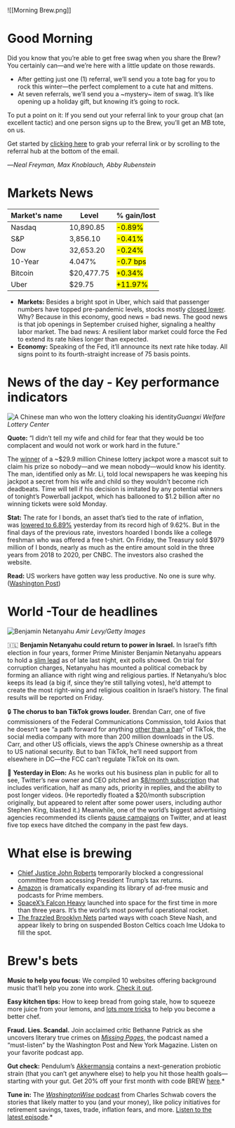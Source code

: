 ![[Morning Brew.png]]
# Good Morning
Did you know that you’re able to get free swag when you share the Brew? You certainly can—and we’re here with a little update on those rewards.

-   After getting just one (1) referral, we’ll send you a tote bag for you to rock this winter—the perfect complement to a cute hat and mittens.
-   At seven referrals, we’ll send you a ~mystery~ item of swag. It’s like opening up a holiday gift, but knowing it’s going to rock.

To put a point on it: If you send out your referral link to your group chat (an excellent tactic) and one person signs up to the Brew, you’ll get an MB tote, on us.

Get started by [clicking here](https://link.morningbrew.com/click/29562510.3504409/aHR0cHM6Ly93d3cubW9ybmluZ2JyZXcuY29tL2RhaWx5L3JlZmVyLWEtZnJpZW5kP2FjY2Vzc190b2tlbj10YVpodTh0OUt5R0duVnlHd2h6NW1qZzMmbWlkPTIzMGRmNzAyNDdkOTY2NmQwMzQwOTgwOWNlNTE2NGRk/6360d8c913646a717506c2efBd1350316) to grab your referral link or by scrolling to the referral hub at the bottom of the email.

—_Neal Freyman, Max Knoblauch, Abby Rubenstein_
# Markets News
| Market's name | Level      | % gain/lost                 |
| ------------- | ---------- | --------------------------- |
| Nasdaq        | 10,890.85  | <mark class="hltr-red">-0.89%</mark> |
| S&P           | 3,856.10   | <mark class="hltr-red">-0.41%</mark> |
| Dow           | 32,653.20  | <mark class="hltr-red">-0.24%</mark> |
| 10-Year       | 4.047%     | <mark class="hltr-red">-0.7 bps</mark> |
| Bitcoin       | $20,477.75 | <mark class="hltr-green">+0.34%</mark> |
| Uber          | $29.75     | <mark class="hltr-green">+11.97%</mark> |
-   **Markets:** Besides a bright spot in Uber, which said that passenger numbers have topped pre-pandemic levels, stocks mostly [closed lower](https://link.morningbrew.com/click/29562510.3504409/aHR0cHM6Ly93d3cuY25iYy5jb20vMjAyMi8xMC8zMS9zdG9jay1mdXR1cmVzLWZsYXQtYXMtaW5kZXhlcy1leGl0LXdpbm5pbmctbW9udGgtYW5kLWludmVzdG9ycy1sb29rLXRvLWZlZC1tZWV0aW5nLmh0bWw/6360d8c913646a717506c2efB177724ec). Why? Because in this economy, good news = bad news. The good news is that job openings in September cruised higher, signaling a healthy labor market. The bad news: A resilient labor market could force the Fed to extend its rate hikes longer than expected.
-   **Economy:** Speaking of the Fed, it’ll announce its next rate hike today. All signs point to its fourth-straight increase of 75 basis points.
# News of the day - Key performance indicators
![A Chinese man who won the lottery cloaking his identity](https://ci6.googleusercontent.com/proxy/1ZialKfztoon8t9JPuimvTIr1cgevnSZy14FtwIuqbViMfPGg4BNfcP46__9o0QpxCP2JUmiw-SEvoygSDdVw-VOfCM6UhHlw7bhIy9otBp418CFFjv9FUwbPpMU_4oQ-3USq8G-lSbXQqJjeo1VTo9HW9VzbiLxz-6WTK5-I1sIKqCmdHjFraczAnep_YDA=s0-d-e1-ft#https://cdn.sanity.io/images/bl383u0v/production/04a021a464fc277f9efe69259d8cb80ea56dc8ce-1080x720.png?w=670&q=70&auto=format)_Guangxi Welfare Lottery Center_

**Quote:** “I didn’t tell my wife and child for fear that they would be too complacent and would not work or work hard in the future.”

The [winner](https://link.morningbrew.com/click/29562510.3504409/aHR0cHM6Ly93d3cuYmxvb21iZXJnLmNvbS9uZXdzL2FydGljbGVzLzIwMjItMTEtMDEvbG90dGVyeS13aW5uZXItY29uY2VhbHMtMzAtbWlsbGlvbi1qYWNrcG90LWZyb20td2lmZS1jaGlsZD9zcmVmPUtrUHpwWnZ6/6360d8c913646a717506c2efB7a491744) of a ~$29.9 million Chinese lottery jackpot wore a mascot suit to claim his prize so nobody—and we mean nobody—would know his identity. The man, identified only as Mr. Li, told local newspapers he was keeping his jackpot a secret from his wife and child so they wouldn’t become rich deadbeats. Time will tell if his decision is imitated by any potential winners of tonight’s Powerball jackpot, which has ballooned to $1.2 billion after no winning tickets were sold Monday.

**Stat:** The rate for I bonds, an asset that’s tied to the rate of inflation, was [lowered to 6.89%](https://link.morningbrew.com/click/29562510.3504409/aHR0cHM6Ly93d3cuY25iYy5jb20vMjAyMi8xMS8wMS90cmVhc3VyeS1kZXBhcnRtZW50LXNvbGQtcmVjb3JkLXNlcmllcy1pLWJvbmRzLW9uLWZyaWRheS5odG1sP3V0bV9jYW1wYWlnbj1tYiZ1dG1fbWVkaXVtPW5ld3NsZXR0ZXImdXRtX3NvdXJjZT1tb3JuaW5nX2JyZXc/6360d8c913646a717506c2efBc4a65305) yesterday from its record high of 9.62%. But in the final days of the previous rate, investors hoarded I bonds like a college freshman who was offered a free t-shirt. On Friday, the Treasury sold $979 million of I bonds, nearly as much as the entire amount sold in the three years from 2018 to 2020, per CNBC. The investors also crashed the website.

**Read:** US workers have gotten way less productive. No one is sure why. ([Washington Post](https://link.morningbrew.com/click/29562510.3504409/aHR0cHM6Ly93YXBvLnN0LzNTVnB1Z3g_dXRtX2NhbXBhaWduPW1iJnV0bV9tZWRpdW09bmV3c2xldHRlciZ1dG1fc291cmNlPW1vcm5pbmdfYnJldw/6360d8c913646a717506c2efB420b09a6))
# World -Tour de headlines
![Benjamin Netanyahu](https://ci6.googleusercontent.com/proxy/-YBLoYAlAp4hzb59pt5IDpzMQSkDeMcdgCWL2YFLljw4U5cpDwFovDlv1UkJe10qlOF8YPnfymRyn5ugOAvqa3_OLQMqG7tygbBmnUFsRrB-aG_UmmHB6ZbdntSTsbnKea_GGvwP2RA8piYFt0YIUgP18JcgJlJFzjyNou4TtkC5X9WY8HleJM1rQUpMxu1fVw=s0-d-e1-ft#https://cdn.sanity.io/images/bl383u0v/production/c18182582ae4c92a89c6ba184debd236367fc297-4500x3000.jpg?w=670&q=70&auto=format)
_Amir Levy/Getty Images_

🇮🇱 **Benjamin Netanyahu could return to power in Israel.** In Israel’s fifth election in four years, former Prime Minister Benjamin Netanyahu appears to hold a [slim lead](https://link.morningbrew.com/click/29562510.3504409/aHR0cHM6Ly9hcG5ld3MuY29tL2FydGljbGUvbWlkZGxlLWVhc3QtaXNyYWVsLWJlbmphbWluLW5ldGFueWFodS1uYXRpb25hbC1lbGVjdGlvbnMtOWZmY2UyYzY4NmRiNWE4NjhhZTc4MWJjMTA0MTgwZjY_dXRtX3NvdXJjZT1ob21lcGFnZSZ1dG1fbWVkaXVtPVRvcE5ld3MmdXRtX2NhbXBhaWduPXBvc2l0aW9uXzAx/6360d8c913646a717506c2efB0144a9f7) as of late last night, exit polls showed. On trial for corruption charges, Netanyahu has mounted a political comeback by forming an alliance with right wing and religious parties. If Netanyahu’s bloc keeps its lead (a big if, since they’re still tallying votes), he’d attempt to create the most right-wing and religious coalition in Israel’s history. The final results will be reported on Friday.

🔒 **The chorus to ban TikTok grows louder.** Brendan Carr, one of five commissioners of the Federal Communications Commission, told Axios that he doesn’t see “a path forward for anything [other than a ban](https://link.morningbrew.com/click/29562510.3504409/aHR0cHM6Ly93d3cuYXhpb3MuY29tLzIwMjIvMTEvMDEvaW50ZXJ2aWV3LWZjYy1jb21taXNzaW9uZXItc2F5cy1nb3Zlcm5tZW50LXNob3VsZC1iYW4tdGlrdG9rP3V0bV9jYW1wYWlnbj1tYiZ1dG1fbWVkaXVtPW5ld3NsZXR0ZXImdXRtX3NvdXJjZT1tb3JuaW5nX2JyZXc/6360d8c913646a717506c2efB80df5002)” of TikTok, the social media company with more than 200 million downloads in the US. Carr, and other US officials, views the app’s Chinese ownership as a threat to US national security. But to ban TikTok, he’ll need support from elsewhere in DC—the FCC can’t regulate TikTok on its own.

🦆 **Yesterday in Elon:** As he works out his business plan in public for all to see, Twitter’s new owner and CEO pitched an [$8/month subscription](https://link.morningbrew.com/click/29562510.3504409/aHR0cHM6Ly90ZWNoY3J1bmNoLmNvbS8yMDIyLzExLzAxL2Vsb24tbXVzay1zYXlzLXR3aXR0ZXItYmx1ZS13aWxsLWNvc3QtOC1tb250aC13aXRoLXJlZ2lvbmFsLXByaWNpbmcvP3V0bV9jYW1wYWlnbj1tYiZ1dG1fbWVkaXVtPW5ld3NsZXR0ZXImdXRtX3NvdXJjZT1tb3JuaW5nX2JyZXc/6360d8c913646a717506c2efB63fda94c) that includes verification, half as many ads, priority in replies, and the ability to post longer videos. (He reportedly floated a $20/month subscription originally, but appeared to relent after some power users, including author Stephen King, blasted it.) Meanwhile, one of the world’s biggest advertising agencies recommended its clients [pause campaigns](https://link.morningbrew.com/click/29562510.3504409/aHR0cHM6Ly90d2l0dGVyLmNvbS9yeWFuYmFyd2ljay9zdGF0dXMvMTU4NzQzMDk0NDQ0ODg2NDI1OD9zPTQ2JnQ9SzBIRUMyWmozVTJDLXhQbWFYc3JaZw/6360d8c913646a717506c2efBcc2d3147) on Twitter, and at least five top execs have ditched the company in the past few days.
# What else is brewing
-   [Chief Justice John Roberts](https://link.morningbrew.com/click/29562510.3504409/aHR0cHM6Ly9hcG5ld3MuY29tL2FydGljbGUvdXMtc3VwcmVtZS1jb3VydC1kb25hbGQtdHJ1bXAtYnVzaW5lc3Mtam9obi1yb2JlcnRzLWNvbmdyZXNzLTFiMjI0MWIxZGRhZTNjOWJiYzdhZjI4ZjM3MmZlOGEwP3V0bV9zb3VyY2U9aG9tZXBhZ2UmdXRtX21lZGl1bT1Ub3BOZXdzJnV0bV9jYW1wYWlnbj1wb3NpdGlvbl8wMw/6360d8c913646a717506c2efB74f622f9) temporarily blocked a congressional committee from accessing President Trump’s tax returns.
-   [Amazon](https://link.morningbrew.com/click/29562510.3504409/aHR0cHM6Ly93d3cuY25iYy5jb20vMjAyMi8xMS8wMS9hbWF6b24tZXhwYW5kcy1hZC1mcmVlLW11c2ljLXBvZGNhc3RzLWZvci1wcmltZS1tZW1iZXJzLmh0bWw_dXRtX2NhbXBhaWduPW1iJnV0bV9tZWRpdW09bmV3c2xldHRlciZ1dG1fc291cmNlPW1vcm5pbmdfYnJldw/6360d8c913646a717506c2efB5d95aac4) is dramatically expanding its library of ad-free music and podcasts for Prime members.
-   [SpaceX’s Falcon Heavy](https://link.morningbrew.com/click/29562510.3504409/aHR0cHM6Ly93d3cuY25uLmNvbS8yMDIyLzExLzAxL2J1c2luZXNzL3NwYWNleC1mYWxjb24taGVhdnktbGF1bmNoLXVzc2YtNDQtc2NuL2luZGV4Lmh0bWw_dXRtX2NhbXBhaWduPW1iJnV0bV9tZWRpdW09bmV3c2xldHRlciZ1dG1fc291cmNlPW1vcm5pbmdfYnJldw/6360d8c913646a717506c2efB12072733) launched into space for the first time in more than three years. It’s the world’s most powerful operational rocket.
-   [The frazzled Brooklyn Nets](https://link.morningbrew.com/click/29562510.3504409/aHR0cHM6Ly93d3cuZXNwbi5jb20vbmJhL3N0b3J5L18vaWQvMzQ5MjUyMjAvc3RldmUtbmFzaC1icm9va2x5bi1uZXRzLWNvYWNoLWNoYW90aWMtdGVudXJlP3V0bV9jYW1wYWlnbj1tYiZ1dG1fbWVkaXVtPW5ld3NsZXR0ZXImdXRtX3NvdXJjZT1tb3JuaW5nX2JyZXc/6360d8c913646a717506c2efB31c64fb9) parted ways with coach Steve Nash, and appear likely to bring on suspended Boston Celtics coach Ime Udoka to fill the spot.
# Brew's bets
**Music to help you focus:** We compiled 10 websites offering background music that’ll help you zone into work. [Check it out](https://link.morningbrew.com/click/29562510.3504409/aHR0cHM6Ly93d3cubW9ybmluZ2JyZXcuY29tL2RhaWx5L3N0b3JpZXMvMjAyMi8xMC8zMS8xMC1tdXNpYy13ZWJzaXRlcy10by1oZWxwLXlvdS1mb2N1cy1vbi13b3JrP3V0bV9jYW1wYWlnbj1tYiZ1dG1fbWVkaXVtPW5ld3NsZXR0ZXImdXRtX3NvdXJjZT1tb3JuaW5nX2JyZXcmbWlkPTIzMGRmNzAyNDdkOTY2NmQwMzQwOTgwOWNlNTE2NGRk/6360d8c913646a717506c2efBdeda3b9e).

**Easy kitchen tips:** How to keep bread from going stale, how to squeeze more juice from your lemons, and [lots more tricks](https://link.morningbrew.com/click/29562510.3504409/aHR0cHM6Ly9teWZyaWRnZWZvb2QuY29tL3RpcHMvP3V0bV9jYW1wYWlnbj1tYiZ1dG1fbWVkaXVtPW5ld3NsZXR0ZXImdXRtX3NvdXJjZT1tb3JuaW5nX2JyZXc/6360d8c913646a717506c2efB9674a963) to help you become a better chef.

**Fraud. Lies. Scandal.** Join acclaimed critic Bethanne Patrick as she uncovers literary true crimes on [_Missing Pages_](https://link.morningbrew.com/click/29562510.3504409/aHR0cHM6Ly9saW5rLmNodGJsLmNvbS9NOG9qLWVYaD9zaWQ9TW9ybmluZ0JyZXdOb3Y/6360d8c913646a717506c2efB85c007f2), the podcast named a “must-listen” by the Washington Post and New York Magazine. Listen on your favorite podcast app.

**Gut check:** Pendulum’s [Akkermansia](https://link.morningbrew.com/click/29562510.3504409/aHR0cHM6Ly9wZW5kdWx1bWxpZmUuY29tL3Byb2R1Y3RzL3BlbmR1bHVtLWFra2VybWFuc2lhP3V0bV9zb3VyY2U9cGFydG5lciZ1dG1fbWVkaXVtPW1vcm5pbmdicmV3JnV0bV9jYW1wYWlnbj1hY3F1aXNpdGlvbiZ1dG1fY29udGVudD1lbWFpbDI/6360d8c913646a717506c2efB6bcedad9) contains a next-generation probiotic strain (that you can’t get anywhere else) to help you hit those health goals—starting with your gut. Get 20% off your first month with code BREW [here](https://link.morningbrew.com/click/29562510.3504409/aHR0cHM6Ly9wZW5kdWx1bWxpZmUuY29tL3Byb2R1Y3RzL3BlbmR1bHVtLWFra2VybWFuc2lhP3V0bV9zb3VyY2U9cGFydG5lciZ1dG1fbWVkaXVtPW1vcm5pbmdicmV3JnV0bV9jYW1wYWlnbj1hY3F1aXNpdGlvbiZ1dG1fY29udGVudD1lbWFpbDI/6360d8c913646a717506c2efC6bcedad9).*

**Tune in:** The [_WashingtonWise_ podcast](https://link.morningbrew.com/click/29562510.3504409/aHR0cHM6Ly9saW5rLmNodGJsLmNvbS9JVVg3M2RkQj91dG1fY2FtcGFpZ249bWImdXRtX21lZGl1bT1uZXdzbGV0dGVyJnV0bV9zb3VyY2U9bW9ybmluZ19icmV3/6360d8c913646a717506c2efBf0fb9f6d) from Charles Schwab covers the stories that likely matter to you (and your money), like policy initiatives for retirement savings, taxes, trade, inflation fears, and more. [Listen to the latest episode](https://link.morningbrew.com/click/29562510.3504409/aHR0cHM6Ly9saW5rLmNodGJsLmNvbS9JVVg3M2RkQj91dG1fY2FtcGFpZ249bWImdXRtX21lZGl1bT1uZXdzbGV0dGVyJnV0bV9zb3VyY2U9bW9ybmluZ19icmV3/6360d8c913646a717506c2efCf0fb9f6d).*